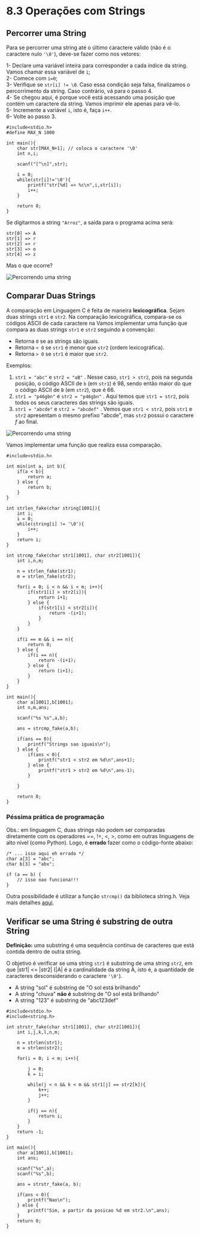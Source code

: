 # 8.3 Operações com Strings

## Percorrer uma String

Para se percorrer uma string até o último caractere válido (não é o caractere nulo ```'\0'```), deve-se fazer como nos vetores:

1- Declare uma variável inteira para corresponder a cada índice da string. Vamos chamar essa variável de ```i```;<br>
2- Comece com ```i=0```;<br>
3- Verifique se ```str[i] != \0```. Caso essa condição seja falsa, finalizamos o percorrimento da string. Caso contrário, vá para o passo 4.<br>
4- Se chegou aqui, é porque você está acessando uma posição que contém um caractere da string. Vamos imprimir ele apenas para vê-lo.<br>
5- Incremente a variável ```i```, isto é, faça ```i++```.<br>
6- Volte ao passo 3.<br>

```
#include<stdio.h>
#define MAX_N 1000

int main(){
    char str[MAX_N+1]; // coloca o caractere '\0'
    int n,i;

    scanf("[^\n]",str);

    i = 0;
    while(str[i]!='\0'){
        printf("str[%d] => %c\n",i,str[i]);
        i++;
    }

    return 0;
}
```

Se digitarmos a string ```"Arroz"```, a saída para o programa acima será:

```
str[0] => A
str[1] => r
str[2] => r
str[3] => o
str[4] => z
```

Mas o que ocorre?

<img src="images/strings2.png" alt="Percorrendo uma string">

## Comparar Duas Strings

A comparação em Linguagem C é feita de maneira **lexicográfica**. Sejam duas strings ```str1``` e ```str2```. Na comparação lexicográfica, compara-se os códigos ASCII de cada caractere na Vamos implementar uma função que compara as duas strings ```str1``` e ```str2``` seguindo a convenção:

- Retorna ```0``` se as strings são iguais.
- Retorna ```< 0``` se ```str1``` é menor que ```str2``` (ordem lexicográfica).
- Retorna ```> 0``` se ```str1``` é maior que ```str2```.

Exemplos:
1) ```str1 = "abc"``` e ```str2 = "aB"``` . Nesse caso, ```str1 > str2```, pois na segunda posição, o código ASCII de ```b``` (em ```str1```) é 98, sendo então maior do que o código ASCII de ```B``` (em ```str2```), que é 66.
2) ```str1 = "p46gbn"``` e ```str2 = "p46gbn"``` . Aqui temos que ```str1 = str2```, pois todos os seus caracteres das strings são iguais.
3) ```str1 = "abcde"``` e ```str2 = "abcdef"``` . Vemos que ```str1 < str2```, pois ```str1``` e ```str2``` apresentam o mesmo prefixo "abcde", mas ```str2``` possui o caractere *f* ao final.


<img src="images/strcmp.png" alt="Percorrendo uma string">


Vamos implementar uma função que realiza essa comparação.

```
#include<stdio.h>

int min(int a, int b){
    if(a < b){
        return a;
    } else {
        return b;
    }
}

int strlen_fake(char string[1001]){
    int i;
    i = 0;
    while(string[i] != '\0'){
        i++;
    }
    return i;
}

int strcmp_fake(char str1[1001], char str2[1001]){
    int i,n,m;

    n = strlen_fake(str1);
    m = strlen_fake(str2);

    for(i = 0; i < n && i < m; i++){
        if(str1[i] > str2[i]){
            return i+1;
        } else {
            if(str1[i] < str2[i]){
                return -(i+1);
            }
        }
    }

    if(i == m && i == n){
        return 0;
    } else {
        if(i == n){
            return -(i+1);
        } else {
            return (i+1);
        }
    }
}

int main(){
    char a[1001],b[1001];
    int n,m,ans;

    scanf("%s %s",a,b);

    ans = strcmp_fake(a,b);

    if(ans == 0){
        printf("Strings sao iguais\n");
    } else {
        if(ans < 0){
            printf("str1 < str2 em %d\n",ans+1);
        } else {
            printf("str1 > str2 em %d\n",ans-1);
        }

    }

    return 0;
}
```


### Péssima prática de programação

Obs.: em linguagem C, duas strings não podem ser comparadas diretamente com os operadores ==, !=, <, >, como em outras linguagens de alto nível (como Python). Logo, é **errado** fazer como o código-fonte abaixo:

```
/* ... isso aqui eh errado */
char a[3] = "abc";
char b[3] = "abx";

if (a == b) {
    // isso nao funciona!!!
}
```

 Outra possibilidade é utilizar a função ```strcmp()``` da biblioteca string.h. Veja mais detalhes [aqui](stringh.md).

## Verificar se uma String é substring de outra String

**Definição:** uma substring é uma sequência contínua de caracteres que está contida dentro de outra string.

O objetivo é verificar se uma string ```str1``` é substring de uma string ```str2```, em que |str1| <= |str2| (|A| é a cardinalidade da string A, isto é, a quantidade de caracteres desconsiderando o caractere ```'\0'```).

- A string "sol" é substring de "O sol está brilhando"
- A string "chuva" **não é** substring de "O sol está brilhando"
- A string "123" é substring de "abc123def"


```
#include<stdio.h>
#include<string.h>

int strstr_fake(char str1[1001], char str2[1001]){
    int i,j,k,l,n,m;

    n = strlen(str1);
    m = strlen(str2);

    for(i = 0; i < m; i++){
        
        j = 0;
        k = i;
        
        while(j < n && k < m && str1[j] == str2[k]){
            k++;
            j++;
        }
        
        if(j == n){
            return i;
        }
    }
    return -1;
}

int main(){
    char a[1001],b[1001];
    int ans;

    scanf("%s",a);
    scanf("%s",b);

    ans = strstr_fake(a, b);

    if(ans < 0){
        printf("Nao\n");
    } else {
        printf("Sim, a partir da posicao %d em str2.\n",ans);
    }
    return 0;
}
```
